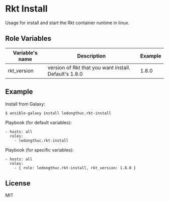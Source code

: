 Rkt Install
=========

Usage for install and start the Rkt container runtime in linux.

Role Variables
--------------

| Variable's name | Description | Example |
| --------------- | ----------- | ------- |
| rkt_version  | version of Rkt that you want install. Default's 1.8.0  | 1.8.0  |

Example 
----------------

Install from Galaxy:

	$ ansible-galaxy install ledongthuc.rkt-install

Playbook (for default variables):

    - hosts: all
      roles: 
      	- ledongthuc.rkt-install

Playbook (for specific variables):

    - hosts: all
      roles:
      	- { role: ledongthuc.rkt-install, rkt_version: 1.8.0 }

License
-------

MIT
